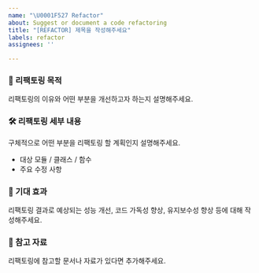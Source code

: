 ```yaml
---
name: "\U0001F527 Refactor"
about: Suggest or document a code refactoring
title: "[REFACTOR] 제목을 작성해주세요"
labels: refactor
assignees: ''

---
```


### 🔄 리팩토링 목적
리팩토링의 이유와 어떤 부분을 개선하고자 하는지 설명해주세요.

### 🛠️ 리팩토링 세부 내용
구체적으로 어떤 부분을 리팩토링 할 계획인지 설명해주세요.

- 대상 모듈 / 클래스 / 함수
- 주요 수정 사항

### 🌟 기대 효과
리팩토링 결과로 예상되는 성능 개선, 코드 가독성 향상, 유지보수성 향상 등에 대해 작성해주세요.

### 📑 참고 자료
리팩토링에 참고할 문서나 자료가 있다면 추가해주세요.
